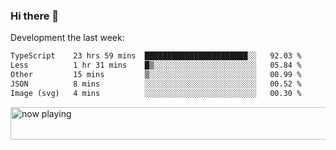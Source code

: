 ### Hi there 👋

Development the last week:
<!--START_SECTION:waka-->

```txt
TypeScript    23 hrs 59 mins  ███████████████████████░░   92.03 %
Less          1 hr 31 mins    █▒░░░░░░░░░░░░░░░░░░░░░░░   05.84 %
Other         15 mins         ▒░░░░░░░░░░░░░░░░░░░░░░░░   00.99 %
JSON          8 mins          ░░░░░░░░░░░░░░░░░░░░░░░░░   00.52 %
Image (svg)   4 mins          ░░░░░░░░░░░░░░░░░░░░░░░░░   00.30 %
```

<!--END_SECTION:waka-->

<!--
**JASONPANGGO/jasonpanggo** is a ✨ _special_ ✨ repository because its `README.md` (this file) appears on your GitHub profile.

Here are some ideas to get you started:

- 🔭 I’m currently working on ...
- 🌱 I’m currently learning ...
- 👯 I’m looking to collaborate on ...
- 🤔 I’m looking for help with ...
- 💬 Ask me about ...
- 📫 How to reach me: ...
- 😄 Pronouns: ...
- ⚡ Fun fact: ...
-->

<a href="https://volt.fm/user/q8yd9e79csfr57rt" target="_blank"><img src="https://spotify-badge-egoist.vercel.app/api/now-playing" width="540" height="52" alt="now playing"></a>
